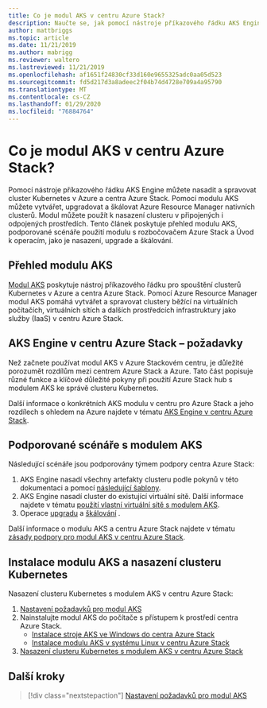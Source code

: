 ```yaml
---
title: Co je modul AKS v centru Azure Stack?
description: Naučte se, jak pomocí nástroje příkazového řádku AKS Engine nasadit a spravovat cluster Kubernetes v Azure a centra Azure Stack.
author: mattbriggs
ms.topic: article
ms.date: 11/21/2019
ms.author: mabrigg
ms.reviewer: waltero
ms.lastreviewed: 11/21/2019
ms.openlocfilehash: af1651f24830cf33d160e9655325adc0aa05d523
ms.sourcegitcommit: fd5d217d3a8adeec2f04b74d4728e709a4a95790
ms.translationtype: MT
ms.contentlocale: cs-CZ
ms.lasthandoff: 01/29/2020
ms.locfileid: "76884764"
---
```

# <a name="what-is-the-aks-engine-on-azure-stack-hub"></a>Co je modul AKS v centru Azure Stack?

Pomocí nástroje příkazového řádku AKS Engine můžete nasadit a spravovat cluster Kubernetes v Azure a centra Azure Stack. Pomocí modulu AKS můžete vytvářet, upgradovat a škálovat Azure Resource Manager nativních clusterů. Modul můžete použít k nasazení clusteru v připojených i odpojených prostředích. Tento článek poskytuje přehled modulu AKS, podporované scénáře použití modulu s rozbočovačem Azure Stack a Úvod k operacím, jako je nasazení, upgrade a škálování.

## <a name="overview-of-the-aks-engine"></a>Přehled modulu AKS

[Modul AKS](https://github.com/Azure/aks-engine) poskytuje nástroj příkazového řádku pro spouštění clusterů Kubernetes v Azure a centra Azure Stack. Pomocí Azure Resource Manager modul AKS pomáhá vytvářet a spravovat clustery běžící na virtuálních počítačích, virtuálních sítích a dalších prostředcích infrastruktury jako služby (IaaS) v centru Azure Stack.

## <a name="aks-engine-on-azure-stack-hub-considerations"></a>AKS Engine v centru Azure Stack – požadavky

Než začnete používat modul AKS v Azure Stackovém centru, je důležité porozumět rozdílům mezi centrem Azure Stack a Azure. Tato část popisuje různé funkce a klíčové důležité pokyny při použití Azure Stack hub s modulem AKS ke správě clusteru Kubernetes.

Další informace o konkrétních AKS modulu v centru pro Azure Stack a jeho rozdílech s ohledem na Azure najdete v tématu [AKS Engine v centru Azure Stack](https://github.com/Azure/aks-engine/blob/master/docs/topics/azure-stack.md).

## <a name="supported-scenarios-with-the-aks-engine"></a>Podporované scénáře s modulem AKS

Následující scénáře jsou podporovány týmem podpory centra Azure Stack:

1.  AKS Engine nasadí všechny artefakty clusteru podle pokynů v této dokumentaci a pomocí [následující šablony](https://github.com/Azure/aks-engine/tree/master/examples/azure-stack).
2.  AKS Engine nasadí cluster do existující virtuální sítě. Další informace najdete v tématu [použití vlastní virtuální sítě s modulem AKS](https://github.com/Azure/aks-engine/blob/master/docs/tutorials/custom-vnet.md).
3.  Operace [upgradu](azure-stack-kubernetes-aks-engine-upgrade.md) a [škálování](azure-stack-kubernetes-aks-engine-scale.md) .

Další informace o modulu AKS a centru Azure Stack najdete v tématu [zásady podpory pro modul AKS v centru Azure Stack](azure-stack-kubernetes-aks-engine-support.md).

## <a name="install-the-aks-engine-and-deploy-a-kubernetes-cluster"></a>Instalace modulu AKS a nasazení clusteru Kubernetes

Nasazení clusteru Kubernetes s modulem AKS v centru Azure Stack:

1. [Nastavení požadavků pro modul AKS](azure-stack-kubernetes-aks-engine-set-up.md)
2. Nainstalujte modul AKS do počítače s přístupem k prostředí centra Azure Stack.
     - [Instalace stroje AKS ve Windows do centra Azure Stack](azure-stack-kubernetes-aks-engine-deploy-windows.md)
     - [Instalace modulu AKS v systému Linux v centru Azure Stack](azure-stack-kubernetes-aks-engine-deploy-linux.md)
3. [Nasazení clusteru Kubernetes s modulem AKS v centru Azure Stack](azure-stack-kubernetes-aks-engine-deploy-cluster.md)

## <a name="next-steps"></a>Další kroky

> [!div class="nextstepaction"]
> [Nastavení požadavků pro modul AKS](azure-stack-kubernetes-aks-engine-set-up.md)